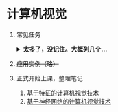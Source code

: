 # 计算机视觉

1. 常见任务

    <details>
    <summary><b>太多了，没记住。大概列几个...</b></summary>

    1. 图片分类：给整张图片分类
    2. 目标检测：检测图片中有哪些物体
    3. 语义分割：给图片中每个像素分类
    4. 实例分割：给图片中每个像素分类，比语义分割更复杂一些
    5. 目标跟踪：一段视频里，目标物体在不同帧的轨迹
    6. 深度估计：判断距离
    7. 图像生成

    </details>

2. ~~应用实例（略）~~
3. 正式开始上课，整理笔记
    1. [基于特征的计算机视觉技术](计算机视觉/基于特征的计算机视觉技术/)
    2. [基于神经网络的计算机视觉技术](计算机视觉/基于神经网络的计算机视觉技术/)
    